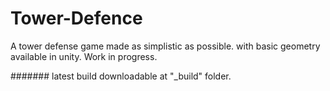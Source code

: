 # Tower-Defence
A tower defense game made as simplistic as possible. with basic geometry available in unity. Work in progress.

####### latest build downloadable at "_build" folder.
